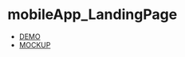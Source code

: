 # mobileApp_LandingPage

- [ DEMO ](https://jka4.github.io/mobile_app_landingPage/)
- [ MOCKUP](<https://www.figma.com/file/RUEU0jHTbTh8ZOeliMkzJe/Mobile-App-Landing-Page-(Homework%231)?node-id=0%3A1>)
